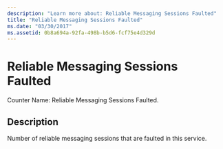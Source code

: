 ```yaml
---
description: "Learn more about: Reliable Messaging Sessions Faulted"
title: "Reliable Messaging Sessions Faulted"
ms.date: "03/30/2017"
ms.assetid: 0b8a694a-92fa-498b-b5d6-fcf75e4d329d
---
```

# Reliable Messaging Sessions Faulted

Counter Name: Reliable Messaging Sessions Faulted.  
  
## Description  

 Number of reliable messaging sessions that are faulted in this service.
